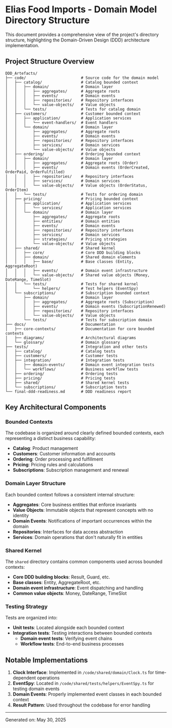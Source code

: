 # Elias Food Imports - Domain Model Directory Structure

This document provides a comprehensive view of the project's directory structure, highlighting the Domain-Driven Design (DDD) architecture implementation.

## Project Structure Overview

```
DDD_Artefacts/
├── code/                        # Source code for the domain model
│   ├── catalog/                 # Catalog bounded context
│   │   ├── domain/              # Domain layer
│   │   │   ├── aggregates/      # Aggregate roots
│   │   │   ├── events/          # Domain events
│   │   │   ├── repositories/    # Repository interfaces
│   │   │   └── value-objects/   # Value objects
│   │   └── tests/               # Tests for catalog domain
│   ├── customers/               # Customer bounded context
│   │   ├── application/         # Application services
│   │   │   └── event-handlers/  # Event handlers
│   │   └── domain/              # Domain layer
│   │       ├── aggregates/      # Aggregate roots
│   │       ├── events/          # Domain events
│   │       ├── repositories/    # Repository interfaces
│   │       ├── services/        # Domain services
│   │       └── value-objects/   # Value objects
│   ├── ordering/                # Ordering bounded context
│   │   ├── domain/              # Domain layer
│   │   │   ├── aggregates/      # Aggregate roots (Order)
│   │   │   ├── events/          # Domain events (OrderCreated, OrderPaid, OrderFulfilled)
│   │   │   ├── repositories/    # Repository interfaces
│   │   │   ├── services/        # Domain services
│   │   │   └── value-objects/   # Value objects (OrderStatus, OrderItem)
│   │   └── tests/               # Tests for ordering domain
│   ├── pricing/                 # Pricing bounded context
│   │   ├── application/         # Application services
│   │   │   └── services/        # Application services
│   │   └── domain/              # Domain layer
│   │       ├── aggregates/      # Aggregate roots
│   │       ├── entities/        # Domain entities
│   │       ├── events/          # Domain events
│   │       ├── repositories/    # Repository interfaces
│   │       ├── services/        # Domain services
│   │       ├── strategies/      # Pricing strategies
│   │       └── value-objects/   # Value objects
│   ├── shared/                  # Shared kernel
│   │   ├── core/                # Core DDD building blocks
│   │   ├── domain/              # Shared domain elements
│   │   │   ├── base/            # Base classes (Entity, AggregateRoot)
│   │   │   ├── events/          # Domain event infrastructure
│   │   │   └── value-objects/   # Shared value objects (Money, DateRange, TimeSlot)
│   │   └── tests/               # Tests for shared kernel
│   │       └── helpers/         # Test helpers (EventSpy)
│   └── subscriptions/           # Subscription bounded context
│       ├── domain/              # Domain layer
│       │   ├── aggregates/      # Aggregate roots (Subscription)
│       │   ├── events/          # Domain events (SubscriptionRenewed)
│       │   ├── repositories/    # Repository interfaces
│       │   └── value-objects/   # Value objects
│       └── tests/               # Tests for subscription domain
├── docs/                        # Documentation
│   ├── core-contexts/           # Documentation for core bounded contexts
│   ├── diagrams/                # Architectural diagrams
│   └── glossary/                # Domain glossary
├── tests/                       # Integration and other tests
│   ├── catalog/                 # Catalog tests
│   ├── customers/               # Customer tests
│   ├── integration/             # Integration tests
│   │   ├── domain-events/       # Domain event integration tests
│   │   └── workflows/           # Business workflow tests
│   ├── ordering/                # Ordering tests
│   ├── pricing/                 # Pricing tests
│   ├── shared/                  # Shared kernel tests
│   └── subscriptions/           # Subscription tests
└── final-ddd-readiness.md       # DDD readiness report
```

## Key Architectural Components

### Bounded Contexts
The codebase is organized around clearly defined bounded contexts, each representing a distinct business capability:
- **Catalog**: Product management
- **Customers**: Customer information and accounts
- **Ordering**: Order processing and fulfillment
- **Pricing**: Pricing rules and calculations
- **Subscriptions**: Subscription management and renewal

### Domain Layer Structure
Each bounded context follows a consistent internal structure:
- **Aggregates**: Core business entities that enforce invariants
- **Value Objects**: Immutable objects that represent concepts with no identity
- **Domain Events**: Notifications of important occurrences within the domain
- **Repositories**: Interfaces for data access abstraction
- **Services**: Domain operations that don't naturally fit in entities

### Shared Kernel
The `shared` directory contains common components used across bounded contexts:
- **Core DDD building blocks**: Result, Guard, etc.
- **Base classes**: Entity, AggregateRoot, etc.
- **Domain event infrastructure**: Event dispatching and handling
- **Common value objects**: Money, DateRange, TimeSlot

### Testing Strategy
Tests are organized into:
- **Unit tests**: Located alongside each bounded context
- **Integration tests**: Testing interactions between bounded contexts
  - **Domain event tests**: Verifying event chains
  - **Workflow tests**: End-to-end business processes

## Notable Implementations

1. **Clock Interface**: Implemented in `/code/shared/domain/Clock.ts` for time-dependent operations
2. **EventSpy**: Located in `/code/shared/tests/helpers/EventSpy.ts` for testing domain events
3. **Domain Events**: Properly implemented event classes in each bounded context
4. **Result Pattern**: Used throughout the codebase for error handling

---

Generated on: May 30, 2025
